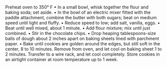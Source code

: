  Preheat oven to 350° F
• In a small bowl, whisk together the flour and baking soda; set aside.
• In the bowl of an electric mixer fitted with the paddle attachment, combine the butter
with both sugars; beat on medium speed until light and fluffy.
• Reduce speed to low; add salt, vanilla, eggs.
• Beat until well mixed, about 1 minute.
• Add flour mixture; mix until just combined.
• Stir in the chocolate chips.
• Drop heaping tablespoons-size balls of dough about 2 inches apart on baking sheets lined
with parchment paper.
• Bake until cookies are golden around the edges, but still soft in the center, 8 to 10
minutes. Remove from oven, and let cool on baking sheet 1 to 2 minutes. Transfer to a
wire rack, and let cool completely. Store cookies in an airtight container at room
temperature up to 1 week. 